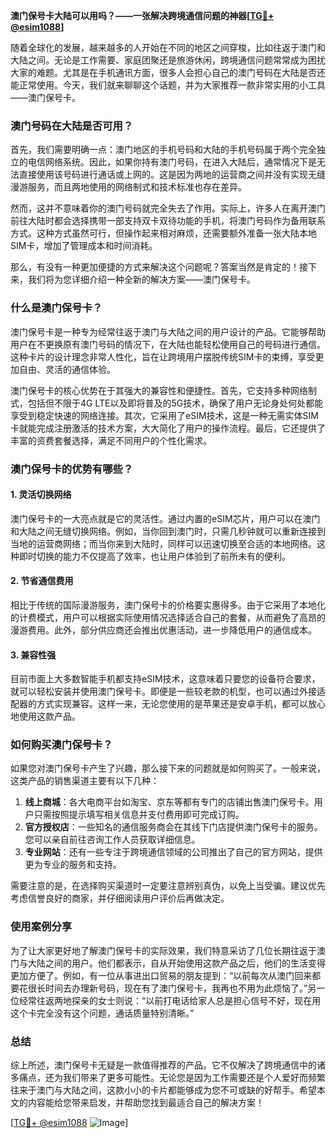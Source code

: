 **澳门保号卡大陆可以用吗？——一张解决跨境通信问题的神器[[TG💪+ @esim1088](https://t.me/s/esim1088)]**

随着全球化的发展，越来越多的人开始在不同的地区之间穿梭，比如往返于澳门和大陆之间。无论是工作需要、家庭团聚还是旅游休闲，跨境通信问题常常成为困扰大家的难题。尤其是在手机通讯方面，很多人会担心自己的澳门号码在大陆是否还能正常使用。今天，我们就来聊聊这个话题，并为大家推荐一款非常实用的小工具——澳门保号卡。

### 澳门号码在大陆是否可用？

首先，我们需要明确一点：澳门地区的手机号码和大陆的手机号码属于两个完全独立的电信网络系统。因此，如果你持有澳门号码，在进入大陆后，通常情况下是无法直接使用该号码进行通话或上网的。这是因为两地的运营商之间并没有实现无缝漫游服务，而且两地使用的网络制式和技术标准也存在差异。

然而，这并不意味着你的澳门号码就完全失去了作用。实际上，许多人在离开澳门前往大陆时都会选择携带一部支持双卡双待功能的手机，将澳门号码作为备用联系方式。这种方式虽然可行，但操作起来相对麻烦，还需要额外准备一张大陆本地SIM卡，增加了管理成本和时间消耗。

那么，有没有一种更加便捷的方式来解决这个问题呢？答案当然是肯定的！接下来，我们将为您详细介绍一种全新的解决方案——澳门保号卡。

### 什么是澳门保号卡？

澳门保号卡是一种专为经常往返于澳门与大陆之间的用户设计的产品。它能够帮助用户在不更换原有澳门号码的情况下，在大陆也能轻松使用自己的号码进行通信。这种卡片的设计理念非常人性化，旨在让跨境用户摆脱传统SIM卡的束缚，享受更加自由、灵活的通信体验。

澳门保号卡的核心优势在于其强大的兼容性和便捷性。首先，它支持多种网络制式，包括但不限于4G LTE以及即将普及的5G技术，确保了用户无论身处何处都能享受到稳定快速的网络连接。其次，它采用了eSIM技术，这是一种无需实体SIM卡就能完成注册激活的技术方案，大大简化了用户的操作流程。最后，它还提供了丰富的资费套餐选择，满足不同用户的个性化需求。

### 澳门保号卡的优势有哪些？

#### 1. 灵活切换网络

澳门保号卡的一大亮点就是它的灵活性。通过内置的eSIM芯片，用户可以在澳门和大陆之间无缝切换网络。例如，当你回到澳门时，只需几秒钟就可以重新连接到当地的运营商网络；而当你来到大陆时，同样可以迅速切换至合适的本地网络。这种即时切换的能力不仅提高了效率，也让用户体验到了前所未有的便利。

#### 2. 节省通信费用

相比于传统的国际漫游服务，澳门保号卡的价格要实惠得多。由于它采用了本地化的计费模式，用户可以根据实际使用情况选择适合自己的套餐，从而避免了高昂的漫游费用。此外，部分供应商还会推出优惠活动，进一步降低用户的通信成本。

#### 3. 兼容性强

目前市面上大多数智能手机都支持eSIM技术，这意味着只要您的设备符合要求，就可以轻松安装并使用澳门保号卡。即便是一些较老款的机型，也可以通过外接适配器的方式实现兼容。这样一来，无论您使用的是苹果还是安卓手机，都可以放心地使用这款产品。

### 如何购买澳门保号卡？

如果您对澳门保号卡产生了兴趣，那么接下来的问题就是如何购买了。一般来说，这类产品的销售渠道主要有以下几种：

1. **线上商城**：各大电商平台如淘宝、京东等都有专门的店铺出售澳门保号卡。用户只需按照提示填写相关信息并支付费用即可完成订购。
2. **官方授权店**：一些知名的通信服务商会在其线下门店提供澳门保号卡的服务。您可以亲自前往咨询工作人员获取详细信息。
3. **专业网站**：还有一些专注于跨境通信领域的公司推出了自己的官方网站，提供更为专业的服务和支持。

需要注意的是，在选择购买渠道时一定要注意辨别真伪，以免上当受骗。建议优先考虑信誉良好的商家，并仔细阅读用户评价后再做决定。

### 使用案例分享

为了让大家更好地了解澳门保号卡的实际效果，我们特意采访了几位长期往返于澳门与大陆之间的用户。他们都表示，自从开始使用这款产品之后，他们的生活变得更加方便了。例如，有一位从事进出口贸易的朋友提到：“以前每次从澳门回来都要花很长时间去办理新号码，现在有了澳门保号卡，我再也不用为此烦恼了。”另一位经常往返两地探亲的女士则说：“以前打电话给家人总是担心信号不好，现在用这个卡完全没有这个问题，通话质量特别清晰。”

### 总结

综上所述，澳门保号卡无疑是一款值得推荐的产品。它不仅解决了跨境通信中的诸多痛点，还为我们带来了更多可能性。无论您是因为工作需要还是个人爱好而频繁往来于澳门与大陆之间，这款小小的卡片都能够成为您不可或缺的好帮手。希望本文的内容能给您带来启发，并帮助您找到最适合自己的解决方案！

[[TG💪+ @esim1088](https://t.me/s/esim1088) ![Image](https://i.postimg.cc/4NQfJmqS/Snipaste-2025-05-13-00-14-12.png)]